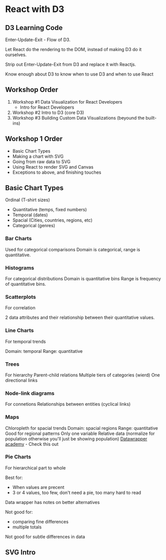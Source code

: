 
# React with D3

## D3 Learning Code

Enter-Update-Exit - Flow of D3.  

Let React do the rendering to the DOM, instead of making D3 do it ourselves.  

Strip out Enter-Update-Exit from D3 and replace it with Reactjs.

Know enough about D3 to know when to use D3 and when to use React

## Workshop Order

1. Workshop #1 Data Visualization for React Developers
    - Intro for React Developers
1. Workshop #2 Intro to D3 (core D3)
1. Workshop #3 Building Custom Data Visualizations (beyound the built-ins)


## Workshop 1 Order

- Basic Chart Types
- Making a chart with SVG
- Going from raw data to SVG
- Using React to render SVG and Canvas
- Exceptions to above, and finishing touches

## Basic Chart Types

Ordinal (T-shirt sizes)

- Quantitative (temps, fixed numbers)
- Temporal (dates)
- Spacial (Cities, countries, regions, etc)
- Categorical (genres)

### Bar Charts

Used for categorical comparisons Domain is categorical, range is quantitative.  

### Histograms

For categorical distributions
Domain is quantitative bins
Range is frequency of quantitative bins.

### Scatterplots

For correlation

2 data attributes and their relationship between their quantitative values.  

### Line Charts

For temporal trends

Domain: temporal
Range: quantitative

### Trees

For hierarchy
Parent-child relations
Multiple tiers of categories (wierd)
One directional links

### Node-link diagrams

For connetions
Relationships between entities (cyclical links)

### Maps

Chloropleth for spacial trends
Domain: spacial regions 
Range: quantitative
Good for regional patterns
Only one variable
Relative data (normalize for population otherwise you'll just be showing population)
[Datawrapper academy](https://academy.datawrapper.de/) - Check this out

### Pie Charts

For hierarchical part to whole

Best for:

- When values are precent
- 3 or 4 values, too few, don't need a pie, too many hard to read

Data wrapper has notes on better alternatives

Not good for:

- comparing fine differences
- multiple totals

Not good for subtle differences in data

## SVG Intro

